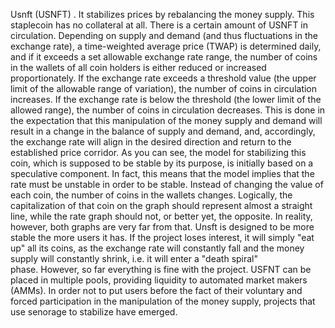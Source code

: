 Usnft (USNFT) . It stabilizes prices by rebalancing the money supply. This staplecoin has no collateral at all. There is a certain amount of USNFT in circulation. Depending on supply and demand (and thus fluctuations in the exchange rate), a time-weighted average price (TWAP) is determined daily, and if it exceeds a set allowable exchange rate range, the number of coins in the wallets of all coin holders is either reduced or increased proportionately.
If the exchange rate exceeds a threshold value (the upper limit of the allowable range of variation), the number of coins in circulation increases. If the exchange rate is below the threshold (the lower limit of the allowed range), the number of coins in circulation decreases. This is done in the expectation that this manipulation of the money supply and demand will result in a change in the balance of supply and demand, and, accordingly, the exchange rate will align in the desired direction and return to the established price corridor.
As you can see, the model for stabilizing this coin, which is supposed to be stable by its purpose, is initially based on a speculative component. In fact, this means that the model implies that the rate must be unstable in order to be stable.
Instead of changing the value of each coin, the number of coins in the wallets changes. Logically, the capitalization of that coin on the graph should represent almost a straight line, while the rate graph should not, or better yet, the opposite. In reality, however, both graphs are very far from that.
Unsft is designed to be more stable the more users it has. If the project loses interest, it will simply "eat up" all its coins, as the exchange rate will constantly fall and the money supply will constantly shrink, i.e. it will enter a "death spiral" phase. However, so far everything is fine with the project. USFNT can be placed in multiple pools, providing liquidity to automated market makers (AMMs).
In order not to put users before the fact of their voluntary and forced participation in the manipulation of the money supply, projects that use senorage to stabilize have emerged.
